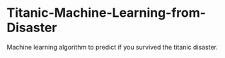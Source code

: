 # Titanic-Machine-Learning-from-Disaster
Machine learning algorithm to predict if you survived the titanic disaster.
